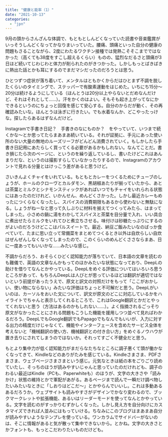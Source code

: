 ```yaml
---
title: "健康と能率（1）"
date: "2021-10-13"
categories: 
  - "jpn"
---
```


9月の頭からさんざんな体調で、もともとしんどくなっていた読書や音楽鑑賞がいっそうしんどくなってかなりまいっていた。腰痛、頭痛といった自分の健康の問題もさることながら、2度にわたるワクチン接種では発熱こそそこまでではなかった（高くても38度をすこし超えるくらい）ものの、猛烈なだるさと頭痛が3日ほど続いてじわじわと体力が削られたのがきつかった。しかしもっとばきばきに熱出た話とかも耳にするのでまだマシだったのだろうとは思う。

ひとつずつ症状が落ち着いて、メンタルはともかくからだはひとまず不調を脱したくらいのタイミングで、ステッパーで有酸素運動をはじめた。いちにち15分～20分は続けるようにしている（ほんとうは20分以上やらないとだめなんだけど、それはそれとして……）。汗をかくのはよい。そもそも起き上がってなにかできるというのにちょっと回復を感じて安心する。自分のからだが動く、その再確認みたいな。ほんとうは泳ぎに行きたい。でも水着なんか、どこやったっけな。探したらあるはずなんだけど。

Instagramで手書き日記？　手書きのなにものか？　をやっていて、いつまで続くかな～とか思ってたらまあまあ続いている。それが証拠に、手元にあった使い所のない大量の無地のルーズリーフがどんどん消費されていく。もしかしたら手書き日記用にあたらしく買ってくる必要があるかもしれない。なんてことだ。書き損じたら次のページに、というのを繰り返しているし、書いたけどこれはあんまりだな、というのは撮影すらしていなかったりするので、Instagramのアカウントで見れる分量とはけっこう差があると思うけど。

さいきんよくチャイをいれている。もともとカレーをつくるためにチューブのしょうが、ホールのクローヴとカルダモン、黒胡椒あたりが揃っていたから、あとは茶葉とミルクとシナモンスティックがあればいつでもチャイをいれられる状態にはあったのだけれど、いかんせん、めんどくさかった。しかし最近カレーもめったにつくらなくなったし、スパイスの消費期限もあるから使わないと無駄になる。しょうがねーなと思って久しぶりに材料を揃えてつくってみたら、はまってしまった。小さめの鍋に湯をわかしてスパイスと茶葉を目分量で入れ、いい具合に煮出せたらミルクをいれてひと煮立ちさせる。味付けは砂糖たっぷりにするのがよいのだろうけどここはパルスイートで。最近、納豆ご飯みたいなのばっか食べていて、たまに思い立って常備菜をまとめてつくるとき以外は自炊らしい自炊はぜんぜんしなくなってしまったので、このくらいのめんどくささならまあ、日に一度あってもいいかな……みたいな感じ。

不調からだろう、おそらくひどく認知能力が落ちていて、日本語の文章を読むのも難儀で、英語の文章なんかもってのほかみたいな状態になっており、DeepLの助けを借りてなんとかやっている。DeepLをめぐる評価についてはいろいろ思うところがあって、もちろんDeepLは人びとが思っているほどは翻訳が適切ではないという前提があったうえで、原文と訳文の対照だけをもって「ここがおかしい、使い物にならない」みたいな評価はちょっと不可解だと思う。DeepLがいいのは、カーソルをおいた文について、訳文が原文のどこに対応しているかをハイライトでちゃんと表示してくれるところで、これはGoogle翻訳とかだとやってくれないと思う（方法はあるのかもしれない……）。よく指摘されるごっそり原文がなかったことにされる問題もこうした機能を援用しつつ並べて見ればわかるだろう。DeepLでもGoogle翻訳でもPapagoでもなんでもいいが、入力に対する出力の精度だけじゃなくて、機能やインターフェースを含めたサービス全体を考えないと「機械翻訳の使い方、機械翻訳との付き合い方」をめぐるノウハウが置き去りにされてしまうのではないか。それってすごく不健全だと思う。

もとより集中力が低く認知能力がまだらなたちなところに調子悪くて頭が働かなくなってきて、Kindleなどのありがたみを感じている。Kindleさまさま、PDFさまさま、ウェブページさまさまという感じ。元気なときは紙の本をごりごり読めていたし、そっちのほうが読みやすいじゃんと思っていたのだけれども、調子のわるい最近はKindle（PCも、Paperwhiteも）のほうが、文字の大きさや「読みかけ」状態の維持とかで軍配があがる。あるページまで読んで一瞬だけ調べ物したいみたいなときに「しおりはどこだ～」とかやらんでいいし。これは多動あるあるだろうか。ウェブサイトも読みやすさがデザインでかなり変わるので、ブックマークレットや拡張機能、あるいはリーダーモードを使ってなんとかやっている。文字を読むのがすっかりむずかしくなった。しかし見え方を自分向けにカスタマイズできれば人並みにはもっていける。ちなみにこのブログはまあまあ自分が読みやすいようなテンプレを使っている。ワンカラムでサイドバーがないのは、そこに情報があると気が散って集中できないから。とかね。文字の大きさとかフォントも、もっとこだわりたいものだけども。
